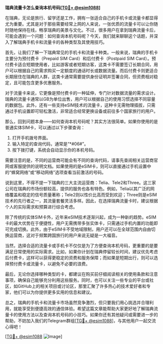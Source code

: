 **瑞典流量卡怎么查询本机号码[[TG💪+ @esim1088](https://t.me/s/esim1088)]**

在瑞典，无论是旅行、留学还是工作，拥有一张适合自己的手机卡或流量卡都显得尤为重要。尤其是对于那些需要经常上网的人来说，一张优质的流量卡可以让你随时随地保持在线，畅享瑞典的美景与文化。不过，很多用户在拿到瑞典流量卡后，可能会遇到一个问题：如何查询本机号码呢？今天，我们就来聊聊这个话题，并深入了解瑞典手机卡和流量卡的各种类型及其使用技巧。

首先，让我们了解一下瑞典常见的手机卡和流量卡种类。一般来说，瑞典的手机卡主要分为预付费卡（Prepaid SIM Card）和后付费卡（Postpaid SIM Card）。预付费卡适合短期使用者，比如游客或者短期访客，这类卡不需要签订长期合同，用户可以根据自己的需求购买一定额度的通话时长或数据流量。而后付费卡则更适合长期居住在瑞典的人群，这类卡通常需要提供身份证明并签署合同，但资费相对稳定，且可能包含更多优惠服务。

对于流量卡来说，它更像是预付费卡的一种延伸，专门针对数据流量的需求设计。瑞典的流量卡通常以GB为单位出售，用户可以根据自己的使用习惯选择不同容量的数据包。此外，还有一些支持eSIM技术的流量卡，这种卡无需物理插拔，只需通过手机设置即可轻松激活，非常适合经常更换设备或前往多个国家旅行的用户。

那么，回到问题本身——如何查询本机号码呢？其实方法很简单。如果你使用的是普通实体SIM卡，可以通过以下步骤查询：

1. 打开手机拨号界面。
2. 输入特定的查询代码，通常是“*#06#”。
3. 按下拨打键，系统会自动显示你的本机号码。

需要注意的是，不同的运营商可能会有不同的查询代码，请事先查阅相关运营商官网或客服提供的说明文档。如果使用的是eSIM卡，则可以直接通过手机设置中的“蜂窝网络”或“移动网络”选项查看当前激活的号码。

说到这里，不得不提一下瑞典的三大主流运营商：Telia、Tele2和Three。这三家公司在瑞典的市场份额较高，提供的服务也各有特色。例如，Telia以其广泛的网络覆盖和稳定的信号质量著称；Tele2则以性价比高而受到欢迎；Three则是eSIM技术的先行者之一，其流量套餐灵活多样。因此，在选择瑞典流量卡时，建议根据个人的实际需求和预算进行综合考虑。

除了传统的实体SIM卡外，近年来eSIM技术逐渐兴起，成为一种新的趋势。eSIM卡的最大优势在于便捷性，用户无需携带多张实体卡，只需通过手机内置的功能即可完成切换。此外，由于eSIM卡不受地域限制，用户还可以在全球范围内自由切换运营商，这对于频繁跨国旅行的用户来说无疑是一大福音。

当然，选择合适的流量卡或手机卡不仅仅是为了方便查询本机号码，更重要的是要满足日常使用的实际需求。比如，如果你计划在瑞典停留较长时间，建议优先考虑后付费卡，这样可以获得更稳定的资费和服务保障；而如果是短期出行，则可以选择预付费卡或流量卡，以避免不必要的浪费。

最后，无论你选择哪种类型的卡，都建议在购买前仔细阅读相关的使用条款和注意事项，确保自己能够充分利用这些服务。同时，也可以关注一些专业的平台或社区，如GitHub上的相关项目或讨论区，那里汇聚了许多热心的技术爱好者和专家，他们可以为你提供更多实用的信息和建议。

总之，瑞典的手机卡和流量卡市场虽然竞争激烈，但只要我们用心挑选并合理利用，就能享受到便捷高效的通信体验。希望这篇文章能帮助大家更好地了解瑞典流量卡的使用方法以及查询本机号码的小技巧。如果你还有其他疑问或需要进一步的帮助，不妨加入我们的Telegram群组[[TG💪+ @esim1088](https://t.me/s/esim1088)]，与其他用户一起交流心得吧！

[[TG💪+ @esim1088](https://t.me/s/esim1088) ![Image](https://i.postimg.cc/4NQfJmqS/Snipaste-2025-05-13-00-14-12.png)]